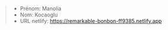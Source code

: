 > - Prénom: Manolia
> - Nom: Kocaoglu 
> - URL netlify: https://remarkable-bonbon-ff9385.netlify.app 